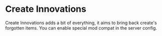 # Create Innovations
Create Innovations adds a bit of everything, it aims to bring back create's forgotten items. You can enable special mod compat in the server config.
